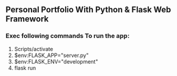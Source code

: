 ## Personal Portfolio With Python & Flask Web Framework
### Exec following commands To run the app:
1) Scripts/activate
2) $env:FLASK_APP="server.py"
2) $env:FLASK_ENV="development"
2) flask run
